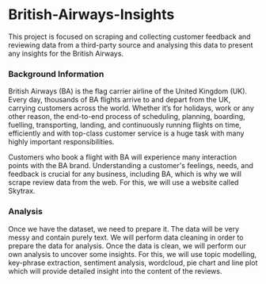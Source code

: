 # British-Airways-Insights
This project is focused on scraping and collecting customer feedback and reviewing data from a third-party source and analysing this data to present any insights for the British Airways.

### Background Information
British Airways (BA) is the flag carrier airline of the United Kingdom (UK). Every day, thousands of BA flights arrive to and depart from the UK, carrying customers across the world. Whether it’s for holidays, work or any other reason, the end-to-end process of scheduling, planning, boarding, fuelling, transporting, landing, and continuously running flights on time, efficiently and with top-class customer service is a huge task with many highly important responsibilities.

Customers who book a flight with BA will experience many interaction points with the BA brand. Understanding a customer's feelings, needs, and feedback is crucial for any business, including BA, which is why we will scrape review data from the web. For this, we will use a website called Skytrax.

### Analysis
Once we have the dataset, we need to prepare it. The data will be very messy and contain purely text. We will perform data cleaning in order to prepare the data for analysis. Once the data is clean, we will perform our own analysis to uncover some insights. For this, we will use topic modelling, key-phrase extraction, sentiment analysis, wordcloud, pie chart and line plot which will provide detailed insight into the content of the reviews.
